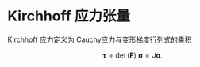 # Kirchhoff 应力张量

Kirchhoff 应力定义为 Cauchy应力与变形梯度行列式的乘积

$$
\boldsymbol{\tau} = \det(\mathbf{F})\ \boldsymbol{\sigma} = J \boldsymbol{\sigma}.
$$
